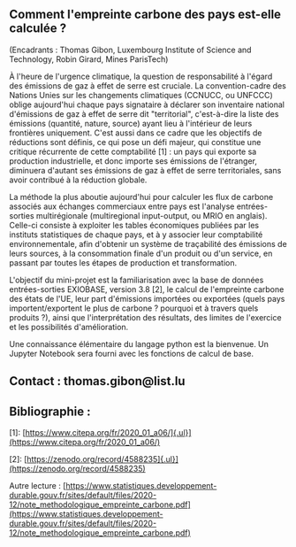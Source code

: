 ## Comment l'empreinte carbone des pays est-elle calculée ?

(Encadrants : Thomas Gibon, Luxembourg Institute of Science and
Technology, Robin Girard, Mines ParisTech)

À l'heure de l'urgence climatique, la question de responsabilité à
l'égard des émissions de gaz à effet de serre est cruciale. La
convention-cadre des Nations Unies sur les changements climatiques
(CCNUCC, ou UNFCCC) oblige aujourd'hui chaque pays signataire à déclarer
son inventaire national d'émissions de gaz à effet de serre dit
"territorial", c'est-à-dire la liste des émissions (quantité, nature,
source) ayant lieu à l'intérieur de leurs frontières uniquement. C'est
aussi dans ce cadre que les objectifs de réductions sont définis, ce qui
pose un défi majeur, qui constitue une critique récurrente de cette
comptabilité \[1\] : un pays qui exporte sa production industrielle, et
donc importe ses émissions de l'étranger, diminuera d'autant ses
émissions de gaz à effet de serre territoriales, sans avoir contribué à
la réduction globale.

La méthode la plus aboutie aujourd'hui pour calculer les flux de carbone
associés aux échanges commerciaux entre pays est l'analyse
entrées-sorties multirégionale (multiregional input-output, ou MRIO en
anglais). Celle-ci consiste à exploiter les tables économiques publiées
par les instituts statistiques de chaque pays, et à y associer leur
comptabilité environnementale, afin d'obtenir un système de traçabilité
des émissions de leurs sources, à la consommation finale d'un produit ou
d'un service, en passant par toutes les étapes de production et
transformation.

L'objectif du mini-projet est la familiarisation avec la base de données
entrées-sorties EXIOBASE, version 3.8 \[2\], le calcul de l'empreinte
carbone des états de l'UE, leur part d'émissions importées ou exportées
(quels pays importent/exportent le plus de carbone ? pourquoi et à
travers quels produits ?), ainsi que l'interprétation des résultats, des
limites de l'exercice et les possibilités d'amélioration.

Une connaissance élémentaire du langage python est la bienvenue. Un
Jupyter Notebook sera fourni avec les fonctions de calcul de base.


## Contact : thomas.gibon\@list.lu

## Bibliographie :
\[1\]: [https://www.citepa.org/fr/2020_01_a06/]{.ul}](https://www.citepa.org/fr/2020_01_a06/)

\[2\]: [https://zenodo.org/record/4588235]{.ul}](https://zenodo.org/record/4588235)

Autre lecture :
[https://www.statistiques.developpement-durable.gouv.fr/sites/default/files/2020-12/note_methodologique_empreinte_carbone.pdf](https://www.statistiques.developpement-durable.gouv.fr/sites/default/files/2020-12/note_methodologique_empreinte_carbone.pdf)
